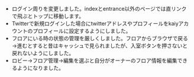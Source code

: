 - ログイン周りを変更しました。indexとentrance以外のページでは直リンクで飛ぶとトップに移動します。
- Twitterで新規ログインした場合にtwitterアドレスやプロフィールをkaiyアカウントのプロフィールに設定するようにしました。
- フロアにいる時の状態の管理を厳しくしました。フロアからブラウザで戻る→進むとすると昔はキャッシュで見られましたが、入室ボタンを押さないと戻れないようにしました。
- ロビー→フロア管理→編集を選ぶと自分がオーナーのフロア情報を編集できるようになりました。